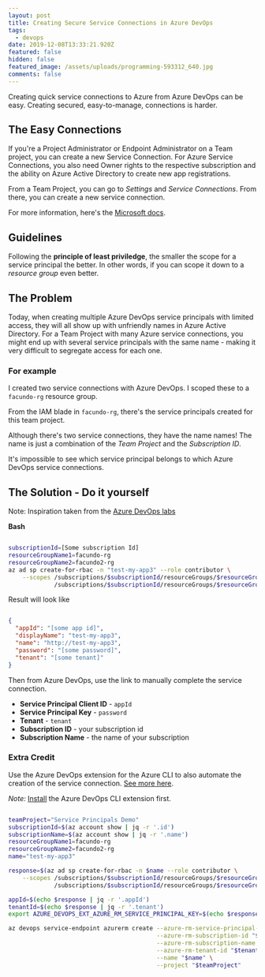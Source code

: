 ```yaml
---
layout: post
title: Creating Secure Service Connections in Azure DevOps
tags:
  - devops
date: 2019-12-08T13:33:21.920Z
featured: false
hidden: false
featured_image: /assets/uploads/programming-593312_640.jpg
comments: false
---
```

Creating quick service connections to Azure from Azure DevOps can be easy. Creating secured, easy-to-manage, connections is harder. 

<!--more-->

## The Easy Connections

If you're a Project Administrator or Endpoint Administrator on a Team project, you can create a new Service Connection. 
For Azure Service Connections, you also need Owner rights to the respective subscription and the ability on Azure Active Directory to create new app registrations. 

From a Team Project, you can go to _Settings_ and _Service Connections_. From there, you can create a new service connection. 

For more information, here's the [Microsoft docs](https://docs.microsoft.com/en-us/azure/devops/pipelines/library/connect-to-azure?view=azure-devops).

## Guidelines

Following the **principle of least priviledge**, the smaller the scope for a service principal the better. In other words, if you can scope it down to a _resource group_ even better. 

## The Problem

Today, when creating multiple Azure DevOps service principals with limited access, they will all show up with unfriendly names in Azure Active Directory. For a Team Project with many Azure service connections, you might end up with several service principals with the same name - making it very difficult to segregate access for each one.

### For example

I created two service connections with Azure DevOps. I scoped these to a `facundo-rg` resource group. 

From the IAM blade in `facundo-rg`, there's the service principals created for this team project. 

Although there's two service connections, they have the name names! The name is just a combination of the _Team Project_ and the _Subscription ID_.

It's impossible to see which service principal belongs to which Azure DevOps service connections.

## The Solution - Do it yourself

Note: Inspiration taken from the [Azure DevOps labs](https://azuredevopslabs.com/labs/devopsserver/azureserviceprincipal/)

**Bash**
``` bash

subscriptionId=[Some subscription Id]
resourceGroupName1=facundo-rg
resourceGroupName2=facundo2-rg
az ad sp create-for-rbac -n "test-my-app3" --role contributor \
    --scopes /subscriptions/$subscriptionId/resourceGroups/$resourceGroupName1 \
             /subscriptions/$subscriptionId/resourceGroups/$resourceGroupName2

```

Result will look like

``` json

{
  "appId": "[some app id]",
  "displayName": "test-my-app3",
  "name": "http://test-my-app3",
  "password": "[some password]",
  "tenant": "[some tenant]"
}

```

Then from Azure DevOps, use the link to manually complete the service connection.

- **Service Principal Client ID** - `appId`
- **Service Principal Key** - `password`
- **Tenant** - `tenant`
- **Subscription ID** - your subscription id
- **Subscription Name** - the name of your subscription

### Extra Credit 

Use the Azure DevOps extension for the Azure CLI to also automate the creation of the service connection. 
[See more here](https://docs.microsoft.com/en-us/cli/azure/ext/azure-devops/devops/service-endpoint/azurerm?view=azure-cli-latest#ext-azure-devops-az-devops-service-endpoint-azurerm-create).

_Note:_ [Install](https://docs.microsoft.com/en-us/azure/devops/cli/index?view=azure-devops) the Azure DevOps CLI extension first.


``` bash

teamProject="Service Principals Demo"
subscriptionId=$(az account show | jq -r '.id')
subscriptionName=$(az account show | jq -r '.name')
resourceGroupName1=facundo-rg
resourceGroupName2=facundo2-rg
name="test-my-app3"

response=$(az ad sp create-for-rbac -n $name --role contributor \
    --scopes /subscriptions/$subscriptionId/resourceGroups/$resourceGroupName1 \
             /subscriptions/$subscriptionId/resourceGroups/$resourceGroupName2)

appId=$(echo $response | jq -r '.appId')
tenantId=$(echo $response | jq -r '.tenant')
export AZURE_DEVOPS_EXT_AZURE_RM_SERVICE_PRINCIPAL_KEY=$(echo $response | jq -r '.password')

az devops service-endpoint azurerm create --azure-rm-service-principal-id "$appId" \
                                          --azure-rm-subscription-id "$subscriptionId" \
                                          --azure-rm-subscription-name "$subscriptionName" \
                                          --azure-rm-tenant-id "$tenantId" \
                                          --name "$name" \
                                          --project "$teamProject"

```

